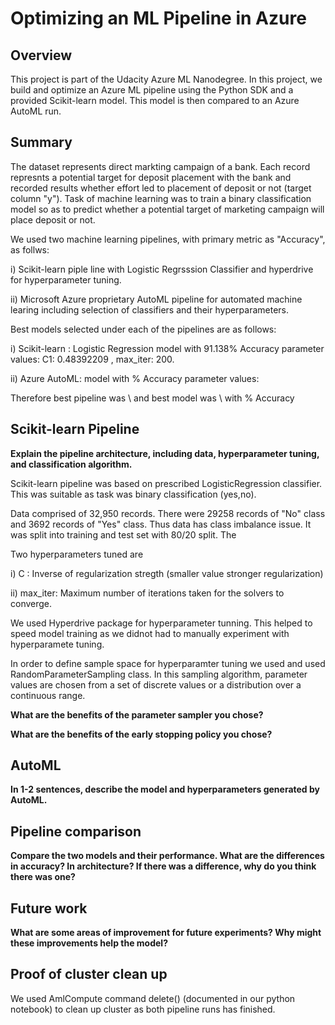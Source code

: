 # Optimizing an ML Pipeline in Azure

## Overview
This project is part of the Udacity Azure ML Nanodegree.
In this project, we build and optimize an Azure ML pipeline using the Python SDK and a provided Scikit-learn model.
This model is then compared to an Azure AutoML run.

## Summary
The dataset represents direct markting campaign of a bank. Each record represnts a potential target for deposit placement with the bank and recorded results whether effort led to placement of deposit or not (target column "y"). 
Task of machine learning was to train a binary classification model so as to predict whether a potential target of marketing campaign will place deposit or not. 

We used two machine learning pipelines, with primary metric as "Accuracy", as follws: 

i) Scikit-learn piple line with Logistic Regrsssion Classifier and hyperdrive for hyperparameter tuning.

ii) Microsoft Azure proprietary AutoML pipeline for automated machine learing including selection of classifiers and their hyperparameters.

Best models selected under each of the pipelines are as follows: 

i) Scikit-learn : Logistic Regression model with 91.138% Accuracy parameter values: C1: 0.48392209 , max_iter: 200.

ii) Azure AutoML:   model with % Accuracy parameter values:                    

Therefore best pipeline was \\ and best model was \\ with % Accuracy

## Scikit-learn Pipeline

**Explain the pipeline architecture, including data, hyperparameter tuning, and classification algorithm.**

Scikit-learn pipeline was based on prescribed LogisticRegression classifier. This was suitable as task was binary classification (yes,no). 

Data comprised of 32,950 records. There were 29258 records of "No" class and 3692 records of "Yes" class. Thus data has class imbalance issue.  It was split into training and test set with 80/20 split. The 

Two hyperparameters tuned are

i) C : Inverse of regularization stregth (smaller value stronger regularization)

ii) max_iter: Maximum number of iterations taken for the solvers to converge.

We used Hyperdrive package for hyperparameter tunning. This helped to speed model training as we didnot had to manually experiment with hyperparamete tuning. 

In order to define sample space for hyperparamter tuning we used and used RandomParameterSampling class. In this sampling algorithm, parameter values are chosen from a set of discrete values or a distribution over a continuous range.

**What are the benefits of the parameter sampler you chose?**

**What are the benefits of the early stopping policy you chose?**

## AutoML
**In 1-2 sentences, describe the model and hyperparameters generated by AutoML.**

## Pipeline comparison
**Compare the two models and their performance. What are the differences in accuracy? In architecture? If there was a difference, why do you think there was one?**

## Future work
**What are some areas of improvement for future experiments? Why might these improvements help the model?**

## Proof of cluster clean up
We used AmlCompute command delete() (documented in our python notebook) to clean up cluster as both pipeline runs has finished.
